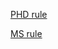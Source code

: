 [PHD rule](https://docs.google.com/document/d/1tDe85HZfVeDl3fzu7382uGx6o9fg_k8xz1C7obmWfOk/edit?usp=sharing)

[MS rule](https://docs.google.com/document/d/1bZRk8Qgf-UNRRfZAkJp-XK-TqiaYxek5O6bkrJmQ-Hw/edit?usp=sharing)
